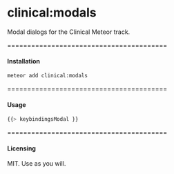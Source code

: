 clinical:modals
======================================

Modal dialogs for the Clinical Meteor track.

========================================
#### Installation  

````sh
meteor add clinical:modals
````

========================================
#### Usage  

````js
{{> keybindingsModal }}
````


========================================
#### Licensing  

MIT.  Use as you will.  
